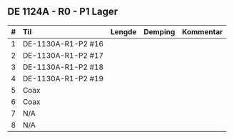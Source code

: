 ## DE 1124A - R0 - P1 Lager

|  #  |        Til       |Lengde|Demping|Kommentar|
|----:|:-----------------|-----:|------:|:--------|
|    1|DE-1130A-R1-P2 #16|      |       |         |
|    2|DE-1130A-R1-P2 #17|      |       |         |
|    3|DE-1130A-R1-P2 #18|      |       |         |
|    4|DE-1130A-R1-P2 #19|      |       |         |
|    5|Coax              |      |       |         |
|    6|Coax              |      |       |         |
|    7|N/A               |      |       |         |
|    8|N/A               |      |       |         |
